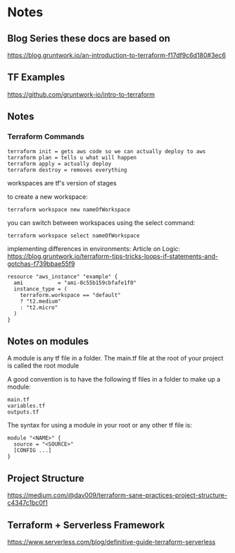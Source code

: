 # Notes

## Blog Series these docs are based on

https://blog.gruntwork.io/an-introduction-to-terraform-f17df9c6d180#3ec6

## TF Examples

https://github.com/gruntwork-io/intro-to-terraform

## Notes

### Terraform Commands

```
terraform init = gets aws code so we can actually deploy to aws
tarraform plan = tells u what will happen
terraform apply = actually deploy
terraform destroy = removes everything
```

workspaces are tf's version of stages

to create a new workspace:

```
terraform workspace new nameOfWorkspace
```

you can switch between workspaces using the select command:

```
terraform workspace select nameOfWorkspace
```

implementing differences in environments:
Article on Logic:
https://blog.gruntwork.io/terraform-tips-tricks-loops-if-statements-and-gotchas-f739bbae55f9

```
resource "aws_instance" "example" {
  ami           = "ami-0c55b159cbfafe1f0"
  instance_type = (
    terraform.workspace == "default"
    ? "t2.medium"
    : "t2.micro"
  )
}
```

## Notes on modules

A module is any tf file in a folder.
The main.tf file at the root of your project is called the root module

A good convention is to have the following tf files in a folder to make up a module:

```
main.tf
variables.tf
outputs.tf
```

The syntax for using a module in your root or any other tf file is:

```
module "<NAME>" {
  source = "<SOURCE>"
  [CONFIG ...]
}
```

## Project Structure

https://medium.com/@dav009/terraform-sane-practices-project-structure-c4347c1bc0f1

## Terraform + Serverless Framework

https://www.serverless.com/blog/definitive-guide-terraform-serverless
